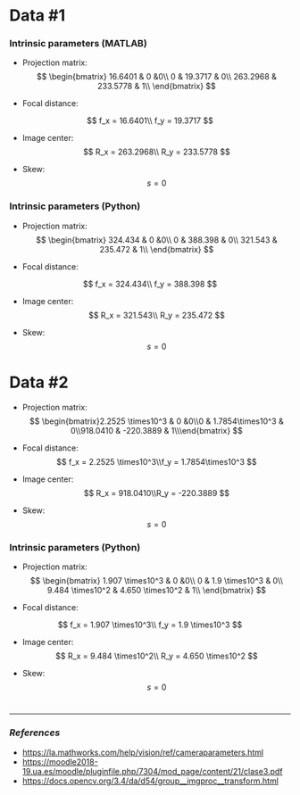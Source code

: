 # Data #1

### Intrinsic parameters (MATLAB)

* Projection matrix:
  $$
  \begin{bmatrix}
  16.6401 & 0 &0\\
  0 & 19.3717 & 0\\
  263.2968 & 233.5778 & 1\\
  \end{bmatrix}
  $$

* Focal distance:

$$
f_x = 16.6401\\
f_y = 19.3717
$$

* Image center:
  $$
  R_x = 263.2968\\
  R_y = 233.5778
  $$

* Skew:
  $$
  s=0
  $$

### Intrinsic parameters (Python)

* Projection matrix:
  $$
  \begin{bmatrix}
  324.434 & 0 &0\\
  0 & 388.398 & 0\\
  321.543 & 235.472 & 1\\
  \end{bmatrix}
  $$

* Focal distance:

$$
f_x = 324.434\\
f_y = 388.398
$$

* Image center:
  $$
  R_x = 321.543\\
  R_y = 235.472
  $$

* Skew:
  $$
  s=0
  $$

# Data #2

* Projection matrix:
  $$
  \begin{bmatrix}2.2525 \times10^3 & 0 &0\\0 & 1.7854\times10^3 & 0\\918.0410 & -220.3889 & 1\\\end{bmatrix}
  $$

* Focal distance:
  $$
  f_x = 2.2525 \times10^3\\f_y = 1.7854\times10^3
  $$

* Image center:
  $$
  R_x = 918.0410\\R_y = -220.3889
  $$

* Skew:
  $$
  s=0
  $$

### Intrinsic parameters (Python)

* Projection matrix:
  $$
  \begin{bmatrix}
  1.907 \times10^3 & 0 &0\\
  0 & 1.9 \times10^3 & 0\\
  9.484 \times10^2 & 4.650 \times10^2 & 1\\
  \end{bmatrix}
  $$

* Focal distance:

$$
f_x = 1.907 \times10^3\\
f_y = 1.9 \times10^3
$$

* Image center:
  $$
  R_x = 9.484 \times10^2\\
  R_y = 4.650 \times10^2
  $$

* Skew:
  $$
  s=0
  $$

# 

***

### _References_ 

* https://la.mathworks.com/help/vision/ref/cameraparameters.html
* https://moodle2018-19.ua.es/moodle/pluginfile.php/7304/mod_page/content/21/clase3.pdf
* https://docs.opencv.org/3.4/da/d54/group__imgproc__transform.html